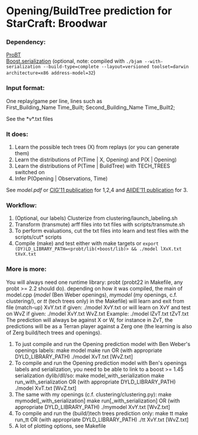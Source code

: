 # Opening/BuildTree prediction for StarCraft: Broodwar

### Dependency:  
[ProBT](http://probayes.com/index.php?option=com_content&view=article&id=83&Itemid=88&lang=en)  
[Boost.serialization](http://www.boost.org/doc/libs/1_45_0/libs/serialization/doc/index.html) (optional, note: compiled with `./bjam --with-serialization --build-type=complete --layout=versioned toolset=darwin architecture=x86 address-model=32`)

### Input format:  
One replay/game per line, lines such as  
    First_Building_Name Time_Built; Second_Building_Name Time_Built2;

See the \*v\*.txt files

### It does:  

1. Learn the possible tech trees (X) from replays (or you can generate them)
2. Learn the distributions of P(Time | X, Opening) and P(X | Opening)
3. Learn the distributions of P(Time | BuildTree) with TECH\_TREES switched on
4. Infer P(Opening | Observations, Time)

See *model.pdf* or [CIG'11 publication](http://dl.dropbox.com/u/14035465/OpeningPrediction.pdf) for 1,2,4 and [AIIDE'11 publication](http://dl.dropbox.com/u/14035465/AIIDE_11_RC1.pdf) for 3.

### Workflow:

1. (Optional, our labels) Clusterize from clustering/launch\_labeling.sh
2. Transform (transmute) arff files into txt files with scripts/transmute.sh
3. To perform evaluations, cut the txt files into learn and test files with the scripts/cut\* scripts
4. Compile (make) and test either with make targets or `export (DY)LD_LIBRARY_PATH=<probt/lib(+boost/lib)> && ./model lXvX.txt tXvX.txt`

### More is more:

You will always need one runtime library: probt (probt22 in Makefile, any probt >= 2.2 should do).
depending on how it was compiled, the main of model.cpp (*model* (Ben Weber openings), *mymodel* (my openings, c.f. clustering/), or *tt* (tech trees only) in the Makefile) will learn and exit from file (match-up) XvY.txt if given:
    ./model XvY.txt
or will learn on XvY and test on WvZ if given:
    ./model XvY.txt WvZ.txt
Example:
    ./model lZvT.txt tZvT.txt
The prediction will always be against X or W, for instance in ZvT, the predictions will be as a Terran player against a Zerg one (the learning is also of Zerg build/tech trees and openings).

1. To just compile and run the Opening prediction model with Ben Weber's openings labels: 
    make model
    make run OR (with appropriate DYLD_LIBRARY_PATH) ./model XvT.txt [WvZ.txt]
2. To compile and run the Opening prediction model with Ben's openings labels and serialization, you need to be able to link to a boost >= 1.45 serialization dylib/dll/so:
    make model_with_serialization
    make run_with_serialization OR (with appropriate DYLD_LIBRARY_PATH) ./model XvT.txt [WvZ.txt]
3. The same with my openings (c.f. clustering/clustering.py):
    make mymodel[_with_serialization]
    make run[_with_serialization] OR (with appropriate DYLD_LIBRARY_PATH) ./mymodel XvY.txt [WvZ.txt]
4. To compile and run the (build/)tech trees prediction only:
    make tt
    make run_tt OR (with appropriate DYLD_LIBRARY_PATH) ./tt XvY.txt [WvZ.txt]
5. A lot of plotting options, see Makefile
